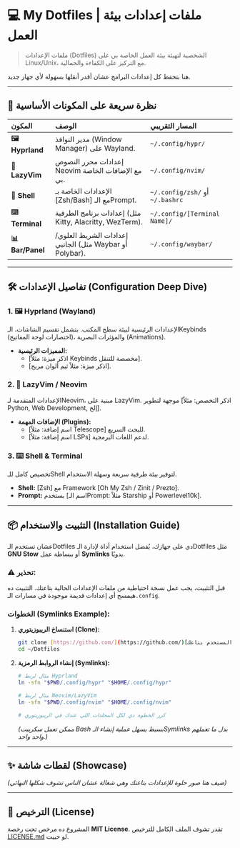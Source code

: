 # 💻 My Dotfiles | ملفات إعدادات بيئة العمل

> ملفات الإعدادات (Dotfiles) الشخصية لتهيئة بيئة العمل الخاصة بي على Linux/Unix، مع التركيز على الكفاءة والجمالية.

هنا بتحفظ كل إعدادات البرامج عشان أقدر أنقلها بسهولة لأي جهاز جديد.

---

## 🚀 نظرة سريعة على المكونات الأساسية

| المكون | الوصف | المسار التقريبي |
| :--- | :--- | :--- |
| **🖼️ Hyprland** | مدير النوافذ (Window Manager) على Wayland. | `~/.config/hypr/` |
| **📝 LazyVim** | إعدادات محرر النصوص Neovim مع الإضافات الخاصة بي. | `~/.config/nvim/` |
| **🐚 Shell** | الإعدادات الخاصة بـ [Zsh/Bash] مع الـPrompt. | `~/.config/zsh/` أو `~/.bashrc` |
| **⌨️ Terminal** | إعدادات برنامج الطرفية (مثل Kitty, Alacritty, WezTerm). | `~/.config/[Terminal Name]/` |
| **📊 Bar/Panel** | إعدادات الشريط العلوي/الجانبي (مثل Waybar أو Polybar). | `~/.config/waybar/` |

---

## 🛠️ تفاصيل الإعدادات (Configuration Deep Dive)

### 1. 🖼️ Hyprland (Wayland)

الإعدادات الرئيسية لبيئة سطح المكتب. بتشمل تقسيم الشاشات، الـKeybinds (اختصارات لوحة المفاتيح)، والمؤثرات البصرية (Animations).

* **المميزات الرئيسية:**
    * [اذكر ميزة: مثلاً Keybinds مخصصة للتنقل].
    * [اذكر ميزة: مثلاً ثيم ألوان مريح].

### 2. 📝 LazyVim / Neovim

الإعدادات المتقدمة لـNeovim، مبنية على LazyVim. موجهة لتطوير [اذكر التخصص: مثلاً Python, Web Development, إلخ].

* **الإضافات المهمة (Plugins):**
    * [اسم إضافة: مثلاً Telescope] للبحث السريع.
    * [اسم إضافة: مثلاً LSPs] لدعم اللغات البرمجية.

### 3. ⌨️ Shell & Terminal

تخصيص كامل للـShell لتوفير بيئة طرفية سريعة وسهلة الاستخدام.

* **Shell:** [Zsh] مع Framework [Oh My Zsh / Zinit / Prezto].
* **Prompt:** بستخدم [اسم الـPrompt: مثلاً Starship أو Powerlevel10k].

---

## 📦 التثبيت والاستخدام (Installation Guide)

عشان تستخدم الـDotfiles دي على جهازك، يُفضل استخدام أداة لإدارة الـDotfiles مثل **GNU Stow** أو ببساطة عمل **Symlinks** يدويًا.

### ⚠️ تحذير:

قبل التثبيت، يجب عمل نسخة احتياطية من ملفات الإعدادات الحالية بتاعتك. التثبيت ده هيمسح أي إعدادات قديمة موجودة في مسارات الـ`.config`.

### الخطوات (Symlinks Example):

1.  **استنساخ الريبوزيتوري (Clone):**
    ```bash
    git clone [https://github.com/](https://github.com/)[اسم المستخدم بتاعك]/[اسم الريبوزيتوري].git ~/Dotfiles
    cd ~/Dotfiles
    ```

2.  **إنشاء الروابط الرمزية (Symlinks):**
    ```bash
    # مثال لربط Hyprland
    ln -sfn "$PWD/.config/hypr" "$HOME/.config/hypr"

    # مثال لربط Neovim/LazyVim
    ln -sfn "$PWD/.config/nvim" "$HOME/.config/nvim"

    # كرر الخطوة دي لكل المجلدات اللي عندك في الريبوزيتوري
    ```
    *(ممكن تعمل سكريبت Bash بسيط يسهل عملية إنشاء الـSymlinks بدل ما تعملهم واحد واحد.)*

---

## ✨ لقطات شاشة (Showcase)

*(ضيف هنا صور حلوة للإعدادات بتاعتك وهي شغالة عشان الناس تشوف شكلها النهائي)*

---

## 📜 الترخيص (License)

المشروع ده مرخص تحت رخصة **MIT License**. تقدر تشوف الملف الكامل للترخيص [LICENSE.md](LICENSE.md) لو حبيت.
